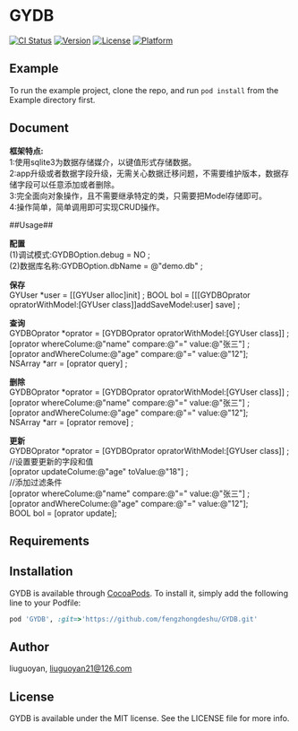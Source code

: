# GYDB

[![CI Status](https://img.shields.io/travis/liuguoyan/GYDB.svg?style=flat)](https://travis-ci.org/liuguoyan/GYDB)
[![Version](https://img.shields.io/cocoapods/v/GYDB.svg?style=flat)](https://cocoapods.org/pods/GYDB)
[![License](https://img.shields.io/cocoapods/l/GYDB.svg?style=flat)](https://cocoapods.org/pods/GYDB)
[![Platform](https://img.shields.io/cocoapods/p/GYDB.svg?style=flat)](https://cocoapods.org/pods/GYDB)

## Example

To run the example project, clone the repo, and run `pod install` from the Example directory first.

## Document
**框架特点:**  
1:使用sqlite3为数据存储媒介，以键值形式存储数据。  
2:app升级或者数据字段升级，无需关心数据迁移问题，不需要维护版本，数据存储字段可以任意添加或者删除。  
3:完全面向对象操作，且不需要继承特定的类，只需要把Model存储即可。  
4:操作简单，简单调用即可实现CRUD操作。  
 

##Usage##  

**配置**  
(1)调试模式:GYDBOption.debug = NO ;  
(2)数据库名称:GYDBOption.dbName = @"demo.db" ;  

**保存**  
GYUser *user = [[GYUser alloc]init] ;
BOOL bol = [[[GYDBOprator opratorWithModel:[GYUser class]]addSaveModel:user] save] ;

**查询**    
GYDBOprator *oprator = [GYDBOprator opratorWithModel:[GYUser class]] ;  
[oprator whereColume:@"name" compare:@"=" value:@"张三"] ;  
[oprator andWhereColume:@"age" compare:@"=" value:@"12"];  
NSArray *arr =  [oprator query] ;  

**删除**  
GYDBOprator *oprator = [GYDBOprator opratorWithModel:[GYUser class]] ;  
[oprator whereColume:@"name" compare:@"=" value:@"张三"] ;  
[oprator andWhereColume:@"age" compare:@"=" value:@"12"];  
NSArray *arr =  [oprator remove] ;  

**更新**  
GYDBOprator *oprator = [GYDBOprator opratorWithModel:[GYUser class]] ;  
//设置要更新的字段和值  
[oprator updateColume:@"age" toValue:@"18"] ;  
//添加过滤条件  
[oprator whereColume:@"name" compare:@"=" value:@"张三"] ;  
[oprator andWhereColume:@"age" compare:@"=" value:@"12"];  
BOOL bol =  [oprator update];  


## Requirements

## Installation

GYDB is available through [CocoaPods](https://cocoapods.org). To install
it, simply add the following line to your Podfile:

```ruby
pod 'GYDB', :git=>'https://github.com/fengzhongdeshu/GYDB.git'
```

## Author

liuguoyan, liuguoyan21@126.com

## License

GYDB is available under the MIT license. See the LICENSE file for more info.
